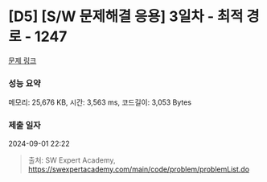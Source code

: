 # [D5] [S/W 문제해결 응용] 3일차 - 최적 경로 - 1247 

[문제 링크](https://swexpertacademy.com/main/code/problem/problemDetail.do?contestProbId=AV15OZ4qAPICFAYD) 

### 성능 요약

메모리: 25,676 KB, 시간: 3,563 ms, 코드길이: 3,053 Bytes

### 제출 일자

2024-09-01 22:22



> 출처: SW Expert Academy, https://swexpertacademy.com/main/code/problem/problemList.do